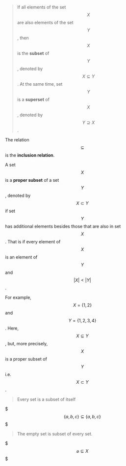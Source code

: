 > If all elements of the set $$X$$ are also elements of the set $$Y$$, then $$X$$ is the __subset__ of $$Y$$, denoted by $$X \subseteq Y$$. At the same time, set $$Y$$ is a **superset** of $$X$$, denoted by $$Y \supseteq X$$.

The relation $$\subseteq$$ is the __inclusion relation__.

A set $$X$$ is a __proper subset__ of a set $$Y$$, denoted by $$X\subset Y$$ if set $$Y$$ has additional elements besides those that are also in set $$X$$. That is if every element of $$X$$ is an element of $$Y$$ and $$|X| < |Y|$$.

For example, $$X=\{1,2\}$$ and $$Y=\{1,2,3,4\}$$. Here, $$X\subseteq Y$$, but, more precisely, $$X$$ is a proper subset of $$Y$$ i.e. $$X\subset Y$$.

> Every set is a subset of itself

$$$
\{a,b,c\} \subseteq \{a,b,c\}
$$$

> The empty set is subset of every set.

$$$
\varnothing \subseteq X
$$$


